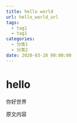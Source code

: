 ```yaml
---
title: hello world
url: hello_world_url
tags:
  - tag1
  - tag1
categories:
  - 分类1
  - 分类2
date: 2020-03-28 00:00:00
---
```


# hello
你好世界

<!-- more -->

原文内容